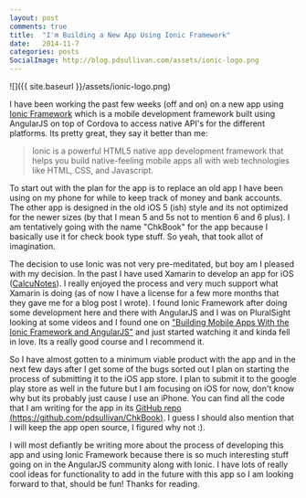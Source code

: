 ```yaml
---
layout: post
comments: true
title:  "I'm Building a New App Using Ionic Framework"
date:   2014-11-7
categories: posts
SocialImage: http://blog.pdsullivan.com/assets/ionic-logo.png
---
```


![]({{ site.baseurl }}/assets/ionic-logo.png)



I have been working the past few weeks (off and on) on a new app using [Ionic Framework][ionic] which is a mobile development framework built using AngularJS on top of Cordova to access native API's for the different platforms. Its pretty great, they say it better than me:

>Ionic is a powerful HTML5 native app development framework that helps you build native-feeling mobile apps all with web technologies like HTML, CSS, and Javascript.

To start out with the plan for the app is to replace an old app I have been using on my phone for while to keep track of money and bank accounts. The other app is designed in the old iOS 5 (ish) style and its not optimized for the newer sizes (by that I mean 5 and 5s not to mention 6 and 6 plus). I am tentatively going with the name "ChkBook" for the app because I basically use it for check book type stuff. So yeah, that took allot of imagination.

The decision to use Ionic was not very pre-meditated, but boy am I pleased with my decision. In the past I have used Xamarin to develop an app for iOS ([CalcuNotes][cn]). I really enjoyed the process and very much support what Xamarin is doing (as of now I have a license for a few more months that they gave me for a blog post I wrote). I found Ionic Framework after doing some development here and there with AngularJS and I was on PluralSight looking at some videos and I found one on ["Building Mobile Apps With the Ionic Framework and AngularJS"][pluralsight] and just started watching it and kinda fell in love. Its a really good course and I recommend it.

So I have almost gotten to a minimum viable product with the app and in the next few days after I get some of the bugs sorted out I plan on starting the process of submitting it to the iOS app store. I plan to submit it to the google play store as well in the future but I am focusing on iOS for now, don't know why but its probably just cause I use an iPhone. You can find all the code that I am writing for the app in its [GitHub repo][ghrepo] [(https://github.com/pdsullivan/ChkBook)][ghrepo]. I guess I should also mention that I will keep the app open source, I figured why not :).

I will most defiantly be writing more about the process of developing this app and using Ionic Framework because there is so much interesting stuff going on in the AngularJS community along with Ionic. I have lots of really cool ideas for functionality to add in the future with this app so I am looking forward to that, should be fun! Thanks for reading.


[pluralsight]: http://www.pluralsight.com/courses/building-mobile-apps-ionic-framework-angularjs
[ionic]: http://ionicframework.com/
[ghrepo]: https://github.com/pdsullivan/ChkBook
[cn]: http://calcunotes.com

